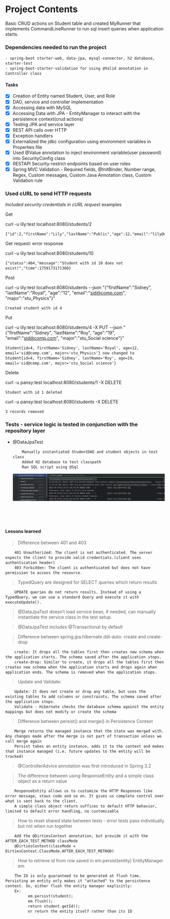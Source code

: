 # Project Contents

Basic CRUD actions on Student table and created MyRunner that implements CommandLineRunner to run sql insert queries when
application starts. 


### Dependencies needed to run the project
    - spring-boot starter-web, data-jpa, mysql-connector, h2 database, starter-test
    - spring-boot-starter-validation for using @Valid annotation in Controller class

#### Tasks

* [x] Creation of Entity named Student, User, and Role 
* [x] DAO, service and controller implementation
* [x] Accessing data with MySQL 
* [x] Accessing Data with JPA - EntityManager to interact with the persistence context(crud actions)
* [x] Testing JPA and service layer
* [x] REST API calls over HTTP
* [x] Exception handlers
* [x] Externalized the jdbc configuration using environment variables in Properties file
* [x] Used @Value annotation to inject environment variable(user password) into SecurityConfig class 
* [x] RESTAPI Security-restrict endpoints based on user roles
* [x] Spring MVC Validation - Required fields, @InitBinder, Number range, Regex, Custom messages, Custom
        Java Annotation class, Custom Validation rule

### Used cURL to send HTTP requests

*Included security credentials in cURL request* examples

Get

curl -u lily:test localhost:8080/students/2
```
{"id":2,"firstName":"Lily","lastName":"Public","age":12,"email":"lily@comp.com","major":"stu_Chemistry"}
```
Get request: error response

curl -u lily:test localhost:8080/students/10
```
{"status":404,"message":"Student with id 10 does not exist!","time":1759173171360}
```

Post

curl -u lily:test localhost:8080/students --json "{\"firstName\":\"Sidney\", \"lastName\":\"Royal\", \"age\":\"12\", \"email\":\"sid@comp.com\", \"major\":\"stu_Physics\"}"
```
Created student with id 4
```

Put

curl -u lily:test localhost:8080/students/4   -X PUT --json "{\"firstName\":\"Sidney\", \"lastName\":\"Roy\", \"age\":\"19\", \"email\":\"sid@comp.com\", \"major\":\"stu_Social science\"}"
```
Student{id=4, firstName='Sidney', lastName='Royal', age=12, email='sid@comp.com', major='stu_Physics'} now changed to Student{id=4, firstName='Sidney', lastName='Roy', age=19, email='sid@comp.com', major='stu_Social science'}
```

Delete

curl -u pansy:test localhost:8080/students/1 -X DELETE
 ```
 Student with id 1 deleted
 ```

curl -u pansy:test localhost:8080/students -X DELETE
```
3 records removed
```

### Tests - service logic is tested in conjunction with the repository layer
- @DataJpaTest

    ```
        Manually instantiated StudentDAO and student objects in test class
        Added H2 database to test classpath
        Ran SQL script using @Sql 
  
    ```   
  ![test](assets/testResult.png)


<br>
<br>
<br>

#### Lessons learned
> Difference between 401 and 403
```
    401 Unauthorized: The client is not authenticated. The server expects the client to provide valid credentials.(client uses authentication header)
    403 Forbidden: The client is authenticated but does not have permission to access the resource. 
``` 

> TypedQuery are designed for SELECT queries which return results
```
    UPDATE queries do not return results. Instead of using a TypedQuery, we can use a standard Query and execute it with executeUpdate().
```

> @DataJpaTest doesn’t load service bean, if needed, can manually instantiate the service class in the test setup.

> @DataJpaTest includes @Transactional by default


> Difference between spring.jpa.hibernate.ddl-auto: create and create-drop
```
    create: It drops all the tables first then creates new schema when the application starts. The schema saved after the application stops.
    create-drop: Similar to create, it drops all the tables first then creates new schema when the application starts and drops again when application ends. The schema is removed when the application stops.
```  

> Update and Validate:
```
    Update: It does not create or drop any table, but uses the existing tables to add columns or constraints. The schema saved after the application stops.
    Validate - Hibernate checks the database schema against the entity mappings but does not modify or create the schema
```

> Difference between persist() and merge() in Persistence Context
```
    Merge returns the managed instance that the state was merged with. Any changes made after the merge is not part of transaction unless we call merge again
    Persist takes an entity instance, adds it to the context and makes that instance managed (i.e. future updates to the entity will be tracked)
```  

> @ControllerAdvice annotation was first introduced in Spring 3.2 

> The difference between using ResponseEntity and a simple class object as a return value
```
    ResponseEntity allows us to customize the HTTP Responses like error message, staus code and so on. It gives us complete control over what is sent back to the client. 
    A simple class object return suffices to default HTTP behavior, limited to default error handling, no customizable
```  

> How to reset shared state between tests - error tests pass individually but not when run together
```
    Add the @DirtiesContext annotation, but provide it with the AFTER_EACH_TEST_METHOD classMode
    @DirtiesContext(classMode = DirtiesContext.ClassMode.AFTER_EACH_TEST_METHOD)
```

> How to retrieve id from row saved in em.persist(entity)  EntityManager em
```
    The ID is only guaranteed to be generated at flush time. Persisting an entity only makes it "attached" to the persistence context. So, either flush the entity manager explicitly:
    Ex:
          em.persist(student);
          em.flush();
          return student.getId();
          or return the entity itself rather than its ID
```
  


  

